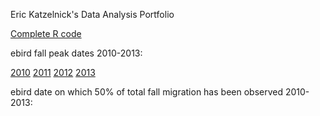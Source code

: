 Eric Katzelnick's Data Analysis Portfolio

<a href="https://github.com/ekatzelnick/ekatzelnick.github.io/blob/master/trimmed_capstone_script.R">Complete R code</a>


ebird fall peak dates 2010-2013:

<a href="https://github.com/ekatzelnick/ekatzelnick.github.io/blob/master/ebird2010_peak_fast.gif">2010</a>
<a href="https://github.com/ekatzelnick/ekatzelnick.github.io/blob/master/ebird2011_peak_fast.gif">2011</a>
<a href="https://github.com/ekatzelnick/ekatzelnick.github.io/blob/master/ebird2012_peak_fast.gif">2012</a>
<a href="https://github.com/ekatzelnick/ekatzelnick.github.io/blob/master/ebird2013_peak._fastgif">2013</a>

ebird date on which 50% of total fall migration has been observed 2010-2013:

